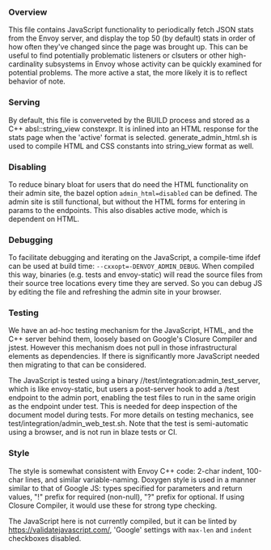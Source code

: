 ### Overview

This file contains JavaScript functionality to periodically fetch JSON stats from
the Envoy server, and display the top 50 (by default) stats in order of how often
they've changed since the page was brought up. This can be useful to find potentially
problematic listeners or clsuters or other high-cardinality subsystems in Envoy whose
activity can be quickly examined for potential problems. The more active a stat, the
more likely it is to reflect behavior of note.

### Serving

By default, this file is converveted by the BUILD process and stored as a C++
absl::string_view constexpr. It is inlined into an HTML response for the stats
page when the 'active' format is selected. generate_admin_html.sh is used to
compile HTML and CSS constants into string_view format as well.

### Disabling

To reduce binary bloat for users that do need the HTML functionality on their
admin site, the bazel option `admin_html=disabled` can be defined. The admin site
is still functional, but without the HTML forms for entering in params to the
endpoints. This also disables active mode, which is dependent on HTML.

### Debugging

To facilitate debugging and iterating on the JavaScript, a compile-time ifdef can
be used at build time: `--cxxopt=-DENVOY_ADMIN_DEBUG`. When compiled this way,
binaries (e.g. tests and envoy-static) will read the source files from their
source tree locations every time they are served. So you can debug JS by editing
the file and refreshing the admin site in your browser.

### Testing

We have an ad-hoc testing mechanism for the JavaScript, HTML, and the C++ server
behind them, loosely based on Google's Closure Compiler and jstest. However this
mechanism does not pull in those infrastructural elements as dependencies. If
there is significantly more JavaScript needed then migrating to that can be
considered.

The JavaScript is tested using a binary //test/integration:admin_test_server,
which is like envoy-static, but users a post-server hook to add a /test endpoint
to the admin port, enabling the test files to run in the same origin as the
endpoint under test. This is needed for deep inspection of the document model
during tests. For more details on testing mechanics, see
test/integration/admin_web_test.sh. Note that the test is semi-automatic using a
browser, and is not run in blaze tests or CI.


### Style

The style is somewhat consistent with Envoy C++ code: 2-char indent,
100-char lines, and similar variable-naming. Doxygen style is used in
a manner similar to that of Google JS: types specified for parameters
and return values, "!" prefix for required (non-null), "?" prefix for
optional. If using Closure Compiler, it would use these for strong type
checking.

The JavaScript here is not currently compiled, but it can be linted by
https://validatejavascript.com/, 'Google' settings with `max-len` and `indent`
checkboxes disabled.
